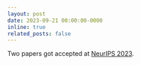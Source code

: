 ```yaml
---
layout: post
date: 2023-09-21 00:00:00-0000
inline: true
related_posts: false
---
```


Two papers got accepted at <a href='https://nips.cc'>NeurIPS 2023</a>.